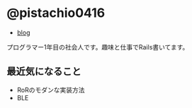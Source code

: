 # @pistachio0416

- [blog](http://pistachio0416.hatenablog.com)

プログラマー1年目の社会人です。趣味と仕事でRails書いてます。

## 最近気になること

* RoRのモダンな実装方法
* BLE
